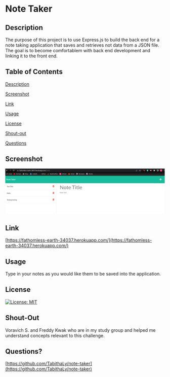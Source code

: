 # Note Taker
    
## Description
    
The purpose of this project is to use Express.js to build the back end for a note taking application that saves and retrieves not data from a JSON file.  The goal is to become comfortablem  with back end development and linking it to the front end.
    
## Table of Contents

[Description](#description)

[Screenshot](#screenshot)

[Link](#link)

[Usage](#usage)

[License](#license)

[Shout-out](#shout-out)

[Questions](#questions)

## Screenshot 

![Screenshot](./public/assets/note-taker-pic.png)

## Link

[https://fathomless-earth-34037.herokuapp.com/](https://fathomless-earth-34037.herokuapp.com/)

## Usage
    
Type in your notes as you would like them to be saved into the application.
    
## License 

[![License: MIT](https://img.shields.io/badge/License-MIT-yellow.svg)](https://opensource.org/licenses/MIT)

## Shout-Out

Voravich S. and Freddy Kwak who are in my study group and helped me understand concepts relevant to this challenge.

## Questions?

[https://github.com/TabithaLy/note-taker](https://github.com/TabithaLy/note-taker)